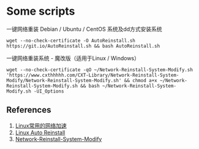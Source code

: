 # Some scripts


一键网络重装 Debian / Ubuntu / CentOS 系统及dd方式安装系统

`wget --no-check-certificate -O AutoReinstall.sh https://git.io/AutoReinstall.sh && bash AutoReinstall.sh`

一键网络重装系统 - 魔改版（适用于Linux / Windows）

`wget --no-check-certificate -qO ~/Network-Reinstall-System-Modify.sh 'https://www.cxthhhhh.com/CXT-Library/Network-Reinstall-System-Modify/Network-Reinstall-System-Modify.sh' && chmod a+x ~/Network-Reinstall-System-Modify.sh && bash ~/Network-Reinstall-System-Modify.sh -UI_Options`



## References
1. [Linux常用的网络加速](https://github.com/ylx2016/Linux-NetSpeed)
2. [Linux Auto Reinstall](https://github.com/hiCasper/Shell)
3. [Network-Reinstall-System-Modify](https://github.com/MeowLove/Network-Reinstall-System-Modify)
